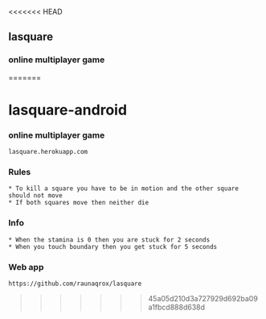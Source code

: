 <<<<<<< HEAD
## lasquare

### online multiplayer game
=======
# lasquare-android

### online multiplayer game

`lasquare.herokuapp.com`

### Rules
    * To kill a square you have to be in motion and the other square should not move
    * If both squares move then neither die

### Info
    * When the stamina is 0 then you are stuck for 2 seconds
    * When you touch boundary then you get stuck for 5 seconds
    
### Web app
`https://github.com/raunaqrox/lasquare`
>>>>>>> 45a05d210d3a727929d692ba09a1fbcd888d638d
